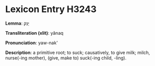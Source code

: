 # Lexicon Entry H3243

**Lemma**: יָנַק

**Transliteration (xlit)**: yânaq

**Pronunciation**: yaw-nak'

**Description**:
a primitive root; to suck; causatively, to give milk; milch, nurse(-ing mother), (give, make to) suck(-ing child, -ling).
